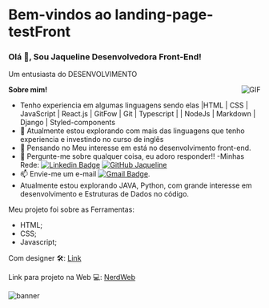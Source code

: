 # Bem-vindos ao landing-page-testFront

<h3 title="hehehe"> Olá 👋, Sou Jaqueline Desenvolvedora Front-End!</h3>

Um entusiasta do DESENVOLVIMENTO

<img align="right" alt="GIF" src="https://i.pinimg.com/originals/e4/26/70/e426702edf874b181aced1e2fa5c6cde.gif" />

**Sobre mim!**

- Tenho experiencia em algumas linguagens sendo elas |HTML | CSS | JavaScript | React.js | GitFow | Git | Typescript | | NodeJs | Markdown | Django | Styled-components
- 🌱 Atualmente estou explorando  com mais das linguagens que tenho experiencia e investindo no curso de inglês  
- 🤔 Pensando no Meu interesse em está no desenvolvimento front-end.
- 💬 Pergunte-me sobre qualquer coisa, eu adoro responder!!
-Minhas Rede: [![Linkedin Badge](https://img.shields.io/badge/-jaqueline-blue?style=flat&logo=Linkedin&logoColor=white&link=https://www.linkedin.com/in/jaqueline-j-lourenco/)](https://www.linkedin.com/in/jaqueline-j-lourenco/) [![GitHub Jaqueline](https://img.shields.io/github/followers/jaqueline?label=follow&style=social)](https://github.com/jaquelinelourenco)
- 📫 Envie-me um e-mail [![Gmail Badge](https://img.shields.io/badge/-jaquelineloure50-c14438?style=flat&logo=Gmail&logoColor=white&link=jaquelineloure50@gmail.com)](jaquelineloure50@gmail.com).
- Atualmente estou explorando JAVA, Python,  com grande interesse em desenvolvimento e Estruturas de Dados no código.

Meu projeto foi sobre as Ferramentas:
- HTML;
- CSS;
- Javascript;
         
Com designer 🛠: 
  [ Link ](https://xd.adobe.com/view/f9b036e6-b5a6-4819-a6c5-4df3b33b8098-ace3/screen/1fe10806-65b7-4e4d-a506-d688741e9d1f/)

Link para projeto na Web 💻: 
 [NerdWeb](https://testfrontnerdweb.surge.sh/)







![banner](https://user-images.githubusercontent.com/83045484/162339064-dff825ff-a910-4ee7-8759-e64925400c99.png)


